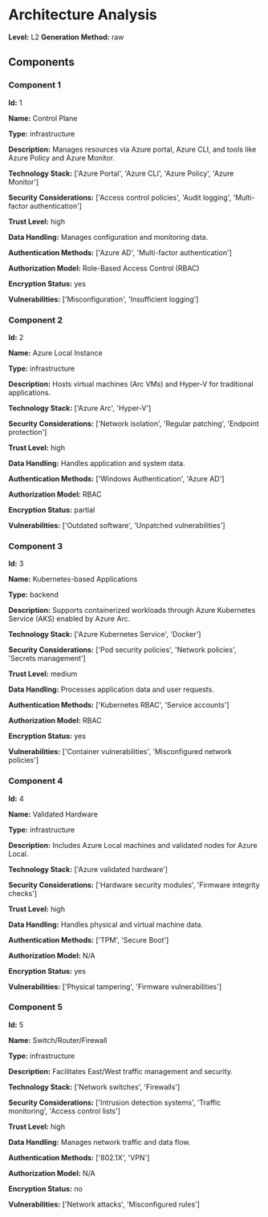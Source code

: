 # Architecture Analysis

**Level:** L2
**Generation Method:** raw

## Components

### Component 1

**Id:** 1

**Name:** Control Plane

**Type:** infrastructure

**Description:** Manages resources via Azure portal, Azure CLI, and tools like Azure Policy and Azure Monitor.

**Technology Stack:** ['Azure Portal', 'Azure CLI', 'Azure Policy', 'Azure Monitor']

**Security Considerations:** ['Access control policies', 'Audit logging', 'Multi-factor authentication']

**Trust Level:** high

**Data Handling:** Manages configuration and monitoring data.

**Authentication Methods:** ['Azure AD', 'Multi-factor authentication']

**Authorization Model:** Role-Based Access Control (RBAC)

**Encryption Status:** yes

**Vulnerabilities:** ['Misconfiguration', 'Insufficient logging']

### Component 2

**Id:** 2

**Name:** Azure Local Instance

**Type:** infrastructure

**Description:** Hosts virtual machines (Arc VMs) and Hyper-V for traditional applications.

**Technology Stack:** ['Azure Arc', 'Hyper-V']

**Security Considerations:** ['Network isolation', 'Regular patching', 'Endpoint protection']

**Trust Level:** high

**Data Handling:** Handles application and system data.

**Authentication Methods:** ['Windows Authentication', 'Azure AD']

**Authorization Model:** RBAC

**Encryption Status:** partial

**Vulnerabilities:** ['Outdated software', 'Unpatched vulnerabilities']

### Component 3

**Id:** 3

**Name:** Kubernetes-based Applications

**Type:** backend

**Description:** Supports containerized workloads through Azure Kubernetes Service (AKS) enabled by Azure Arc.

**Technology Stack:** ['Azure Kubernetes Service', 'Docker']

**Security Considerations:** ['Pod security policies', 'Network policies', 'Secrets management']

**Trust Level:** medium

**Data Handling:** Processes application data and user requests.

**Authentication Methods:** ['Kubernetes RBAC', 'Service accounts']

**Authorization Model:** RBAC

**Encryption Status:** yes

**Vulnerabilities:** ['Container vulnerabilities', 'Misconfigured network policies']

### Component 4

**Id:** 4

**Name:** Validated Hardware

**Type:** infrastructure

**Description:** Includes Azure Local machines and validated nodes for Azure Local.

**Technology Stack:** ['Azure validated hardware']

**Security Considerations:** ['Hardware security modules', 'Firmware integrity checks']

**Trust Level:** high

**Data Handling:** Handles physical and virtual machine data.

**Authentication Methods:** ['TPM', 'Secure Boot']

**Authorization Model:** N/A

**Encryption Status:** yes

**Vulnerabilities:** ['Physical tampering', 'Firmware vulnerabilities']

### Component 5

**Id:** 5

**Name:** Switch/Router/Firewall

**Type:** infrastructure

**Description:** Facilitates East/West traffic management and security.

**Technology Stack:** ['Network switches', 'Firewalls']

**Security Considerations:** ['Intrusion detection systems', 'Traffic monitoring', 'Access control lists']

**Trust Level:** high

**Data Handling:** Manages network traffic and data flow.

**Authentication Methods:** ['802.1X', 'VPN']

**Authorization Model:** N/A

**Encryption Status:** no

**Vulnerabilities:** ['Network attacks', 'Misconfigured rules']

